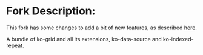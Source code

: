 # Fork Description: 

This fork has some changes to add a bit of new features, as described [here](https://github.com/ebonato/ko-grid).

A bundle of ko-grid and all its extensions, ko-data-source and ko-indexed-repeat.